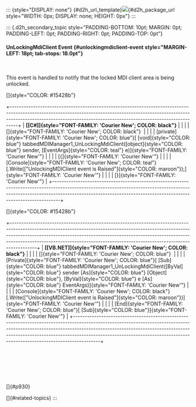 ::: {style="DISPLAY: none"}
[](ms-xhelp:///?Id=d2h_url_template){#d2h_url_template}![](!package_url!){#d2h_package_url style="WIDTH: 0px; DISPLAY: none; HEIGHT: 0px"}
:::

::: {.d2h_secondary_topic style="PADDING-BOTTOM: 10pt; MARGIN: 0pt; PADDING-LEFT: 0pt; PADDING-RIGHT: 0pt; PADDING-TOP: 0pt"}
#### UnLockingMdiClient Event {#unlockingmdiclient-event style="MARGIN-LEFT: 18pt; tab-stops: 18.0pt"}

 

This event is handled to notify that the locked MDI client area is being unlocked.

[]{style="COLOR: #15428b"} 

+---------------------------------------------------------------------------------------------------------------------------------------------------------------------------------------------------------------------------------------------+
| **[\[C#\]]{style="FONT-FAMILY: 'Courier New'; COLOR: black"}**                                                                                                                                                                              |
|                                                                                                                                                                                                                                             |
| []{style="FONT-FAMILY: 'Courier New'; COLOR: black"}                                                                                                                                                                                        |
|                                                                                                                                                                                                                                             |
| [private]{style="FONT-FAMILY: 'Courier New'; COLOR: blue"}[ [void]{style="COLOR: blue"} tabbedMDIManager1_UnLockingMdiClient([object]{style="COLOR: blue"} sender, [EventArgs]{style="COLOR: teal"} e)]{style="FONT-FAMILY: 'Courier New'"} |
|                                                                                                                                                                                                                                             |
| [{]{style="FONT-FAMILY: 'Courier New'"}                                                                                                                                                                                                     |
|                                                                                                                                                                                                                                             |
| [Console]{style="FONT-FAMILY: 'Courier New'; COLOR: teal"}[.Write([\"UnlockingMDIClient event is Raised\"]{style="COLOR: maroon"});]{style="FONT-FAMILY: 'Courier New'"}                                                                    |
|                                                                                                                                                                                                                                             |
| [}]{style="FONT-FAMILY: 'Courier New'"}                                                                                                                                                                                                     |
+---------------------------------------------------------------------------------------------------------------------------------------------------------------------------------------------------------------------------------------------+

[]{style="COLOR: #15428b"} 

+-----------------------------------------------------------------------------------------------------------------------------------------------------------------------------------------------------------------------------------------------------------------------------------------------------------------------------------+
| **[\[VB.NET\]]{style="FONT-FAMILY: 'Courier New'; COLOR: black"}**                                                                                                                                                                                                                                                                |
|                                                                                                                                                                                                                                                                                                                                   |
| []{style="FONT-FAMILY: 'Courier New'; COLOR: blue"}                                                                                                                                                                                                                                                                               |
|                                                                                                                                                                                                                                                                                                                                   |
| [Private]{style="FONT-FAMILY: 'Courier New'; COLOR: blue"}[ [Sub]{style="COLOR: blue"} tabbedMDIManager1_UnLockingMdiClient([ByVal]{style="COLOR: blue"} sender [As]{style="COLOR: blue"} [Object]{style="COLOR: blue"}, [ByVal]{style="COLOR: blue"} e [As]{style="COLOR: blue"} EventArgs)]{style="FONT-FAMILY: 'Courier New'"} |
|                                                                                                                                                                                                                                                                                                                                   |
| [Console]{style="FONT-FAMILY: 'Courier New'; COLOR: black"}[.Write([\"UnlockingMDIClient event is Raised\"]{style="COLOR: maroon"})]{style="FONT-FAMILY: 'Courier New'"}                                                                                                                                                          |
|                                                                                                                                                                                                                                                                                                                                   |
| [End]{style="FONT-FAMILY: 'Courier New'; COLOR: blue"}[ [Sub]{style="COLOR: blue"}]{style="FONT-FAMILY: 'Courier New'"}                                                                                                                                                                                                           |
+-----------------------------------------------------------------------------------------------------------------------------------------------------------------------------------------------------------------------------------------------------------------------------------------------------------------------------------+

 

 

 

[]{#p930} 

[]{#related-topics}
:::
